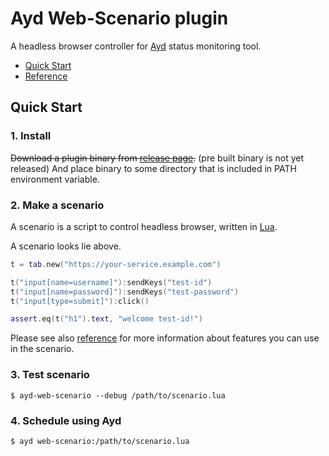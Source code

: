 Ayd Web-Scenario plugin
=======================

A headless browser controller for [Ayd](https://github.com/macrat/ayd) status monitoring tool.

- [Quick Start](#quick-start)
- [Reference](REFERENCE.md)


## Quick Start

### 1. Install

~~Download a plugin binary from [release page](https://github.com/macrat/ayd-web-scenario-plugin/releases).~~ (pre built binary is not yet released)
And place binary to some directory that is included in PATH environment variable.

### 2. Make a scenario

A scenario is a script to control headless browser, written in [Lua](https://www.lua.org/).

A scenario looks lie above.

``` lua
t = tab.new("https://your-service.example.com")

t("input[name=username]"):sendKeys("test-id")
t("input[name=password]"):sendKeys("test-password")
t("input[type=submit]"):click()

assert.eq(t("h1").text, "welcome test-id!")
```

Please see also [reference](reference.md) for more information about features you can use in the scenario.

### 3. Test scenario

``` shell
$ ayd-web-scenario --debug /path/to/scenario.lua
```

### 4. Schedule using Ayd

``` shell
$ ayd web-scenario:/path/to/scenario.lua
```
